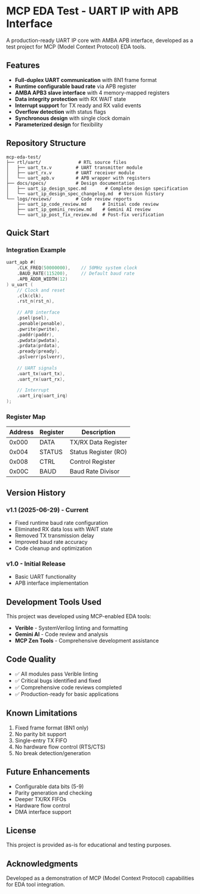 # MCP EDA Test - UART IP with APB Interface

A production-ready UART IP core with AMBA APB interface, developed as a test project for MCP (Model Context Protocol) EDA tools.

## Features

- **Full-duplex UART communication** with 8N1 frame format
- **Runtime configurable baud rate** via APB register
- **AMBA APB3 slave interface** with 4 memory-mapped registers
- **Data integrity protection** with RX WAIT state
- **Interrupt support** for TX ready and RX valid events
- **Overflow detection** with status flags
- **Synchronous design** with single clock domain
- **Parameterized design** for flexibility

## Repository Structure

```
mcp-eda-test/
├── rtl/uart/              # RTL source files
│   ├── uart_tx.v         # UART transmitter module
│   ├── uart_rx.v         # UART receiver module
│   └── uart_apb.v        # APB wrapper with registers
├── docs/specs/           # Design documentation
│   ├── uart_ip_design_spec.md       # Complete design specification
│   └── uart_ip_design_spec_changelog.md  # Version history
└── logs/reviews/         # Code review reports
    ├── uart_ip_code_review.md      # Initial code review
    ├── uart_ip_gemini_review.md    # Gemini AI review
    └── uart_ip_post_fix_review.md  # Post-fix verification
```

## Quick Start

### Integration Example

```verilog
uart_apb #(
    .CLK_FREQ(50000000),    // 50MHz system clock
    .BAUD_RATE(115200),     // Default baud rate
    .APB_ADDR_WIDTH(12)
) u_uart (
    // Clock and reset
    .clk(clk),
    .rst_n(rst_n),
    
    // APB interface
    .psel(psel),
    .penable(penable),
    .pwrite(pwrite),
    .paddr(paddr),
    .pwdata(pwdata),
    .prdata(prdata),
    .pready(pready),
    .pslverr(pslverr),
    
    // UART signals
    .uart_tx(uart_tx),
    .uart_rx(uart_rx),
    
    // Interrupt
    .uart_irq(uart_irq)
);
```

### Register Map

| Address | Register | Description |
|---------|----------|-------------|
| 0x000   | DATA     | TX/RX Data Register |
| 0x004   | STATUS   | Status Register (RO) |
| 0x008   | CTRL     | Control Register |
| 0x00C   | BAUD     | Baud Rate Divisor |

## Version History

### v1.1 (2025-06-29) - Current
- Fixed runtime baud rate configuration
- Eliminated RX data loss with WAIT state
- Removed TX transmission delay
- Improved baud rate accuracy
- Code cleanup and optimization

### v1.0 - Initial Release
- Basic UART functionality
- APB interface implementation

## Development Tools Used

This project was developed using MCP-enabled EDA tools:
- **Verible** - SystemVerilog linting and formatting
- **Gemini AI** - Code review and analysis
- **MCP Zen Tools** - Comprehensive development assistance

## Code Quality

- ✅ All modules pass Verible linting
- ✅ Critical bugs identified and fixed
- ✅ Comprehensive code reviews completed
- ✅ Production-ready for basic applications

## Known Limitations

1. Fixed frame format (8N1 only)
2. No parity bit support
3. Single-entry TX FIFO
4. No hardware flow control (RTS/CTS)
5. No break detection/generation

## Future Enhancements

- Configurable data bits (5-9)
- Parity generation and checking
- Deeper TX/RX FIFOs
- Hardware flow control
- DMA interface support

## License

This project is provided as-is for educational and testing purposes.

## Acknowledgments

Developed as a demonstration of MCP (Model Context Protocol) capabilities for EDA tool integration.